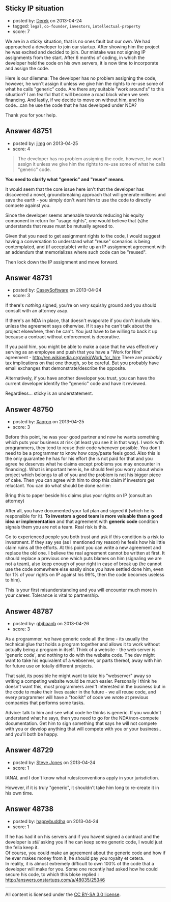 ## Sticky IP situation

- posted by: [Derek](https://stackexchange.com/users/-1/18409-derek) on 2013-04-24
- tagged: `legal`, `co-founder`, `investors`, `intellectual-property`
- score: 7

We are in a sticky situation, that is no ones fault but our own.  We had approached a developer to join our startup.  After showing him the project he was excited and decided to join.  Our mistake was not signing IP assignments from the start.  After 6 months of coding, in which the developer held the code on his own servers, it is now time to incorporate and assign the code. 

Here is our dilemma:  The developer has no problem assigning the code, however, he won't assign it unless we give him the rights to re-use some of what he calls "generic" code.  Are there any suitable "work around's" to this situation?  I am fearful that it will become a road block when we seek financing.  And lastly, if we decide to move on without him, and his code...can he use the code that he has developed under NDA?

Thank you for your help.


## Answer 48751

- posted by: [jimg](https://stackexchange.com/users/-1/2380-jimg) on 2013-04-25
- score: 4

> The developer has no problem assigning the code, however, he won't assign it unless we give him the rights to re-use some of what he calls "generic" code.

**You need to clarify what "generic" and "reuse" means.** 

It would seem that the core issue here isn't that the developer has discovered a novel, groundbreaking approach that will generate millions and save the earth - you simply don't want him to use the code to directly compete against you. 

Since the developer seems amenable towards reducing his equity component in return for "usage rights", one would believe that (s)he understands that reuse must be mutually agreed to.

Given that you need to get assignment rights to the code, I would suggest having a conversation to understand what "reuse" scenarios is being contemplated, and (if acceptable) write up an IP assignment agreement with an addendum that memorializes where such code can be "reused".

Then lock down the IP assignment and move forward.








## Answer 48731

- posted by: [CaseySoftware](https://stackexchange.com/users/-1/11314-caseysoftware) on 2013-04-24
- score: 3

If there's *nothing* signed, you're on *very* squishy ground and you should consult with an attorney asap.

If there's an NDA in place, that doesn't evaporate if you don't include him.. unless the agreement says otherwise. If it says he can't talk about the project elsewhere, then he can't. You just have to be willing to back it up because a contract without enforcement is decorative.

If you paid him, you might be able to make a case that he was effectively serving as an employee and push that you have a "Work for Hire" agreement - http://en.wikipedia.org/wiki/Work_for_hire There are *probably* tax implications on that one though, so be careful. But you probably have email exchanges that demonstrate/describe the opposite.

Alternatively, if you have another developer you trust, you can have the current developer identify the "generic" code and have it reviewed.

Regardless... sticky is an understatement.


## Answer 48750

- posted by: [Xaqron](https://stackexchange.com/users/-1/11178-xaqron) on 2013-04-25
- score: 3

Before this point, he was your good partner and now he wants something which puts your business at risk (at least you see it in that way). I work with programmers, they tend to reuse their code whenever possible. You don't need to be a programmer to know how copy/paste feels good. Also this is the only guarantee he has for his effort (he is not paid for that and you agree he deserves what he claims except problems you may encounter in financing). What is important here is, he should feel you worry about whole project which belongs to all of you and the problem is not his bigger piece of cake. Then you can agree with him to drop this claim if investors get reluctant. You can do what should be done earlier:

Bring this to paper beside his claims plus your rights on IP (consult an attorney)

After all, you have documented your fail plan and signed it (which he is responsible for it). **To investors a good team is more valuable than a good idea or implementation** and that agreement with **generic code** condition signals them you are not a team. Real risk is this.

Go to experienced people you both trust and ask if this condition is a risk to investment. If they say yes (as I mentioned my reason) he feels how his little claim ruins all the efforts. At this point you can write a new agreement and replace the old one. I believe the real agreement cannot be written at first. It should replace a previous one which puts blames on him (signaling we are not a team), also keep enough of your right in case of break up (he cannot use the code somewhere else easily since you have settled done him, even for 1% of your rights on IP against his 99%, then the code becomes useless to him).

This is your first misunderstanding and you will encounter much more in your career. Tolerance is vital to partnership.


## Answer 48787

- posted by: [gbjbaanb](https://stackexchange.com/users/-1/12403-gbjbaanb) on 2013-04-26
- score: 3

As a programmer, we have generic code all the time - its usually the technical glue that holds a program together and allows it to work without actually being a program in itself. Think of a website - the web server is 'generic code', and nothing to do with the website code. The dev might want to take his equivalent of a webserver, or parts thereof, away with him for future use on totally different projects.

That said, its possible he might want to take his "webserver" away so writing a competing website would be much easier. Personally I think he doesn't want this, most programmers aren't interested in the business but in the code to make their lives easier in the future - we all reuse code, and every programmer will have a "toolkit" of code we wrote at previous companies that performs some tasks. 

Advice: talk to him and see what code he thinks is generic. If you wouldn't understand what he says, then you need to go for the NDA/non-compete documentation. Get him to sign something that says he will not compete with you or develop anything that will compete with you or your business.. and you'll both be happy.


## Answer 48729

- posted by: [Steve Jones](https://stackexchange.com/users/-1/12985-steve-jones) on 2013-04-24
- score: 1

IANAL and I don't know what rules/conventions apply in your jurisdiction.

However, if it is truly "generic", it shouldn't take him long to re-create it in his own time.


## Answer 48738

- posted by: [happybuddha](https://stackexchange.com/users/-1/25346-happybuddha) on 2013-04-24
- score: 1

If he has had it on his servers and if you havent signed a contract and the developer is *still* asking you if he can keep some generic code, I would just the fella keep it. <br/> Of course, you could make an agreement about the generic code and how if he ever makes money from it, he should pay you royalty et cetera. <br/> In reality, it is almost extremely difficult to own 100% of the code that a developer will make for you. Some one recently had asked how he could secure his code, to which this bloke replied : http://answers.onstartups.com/a/48035/25346



---

All content is licensed under the [CC BY-SA 3.0 license](https://creativecommons.org/licenses/by-sa/3.0/).
